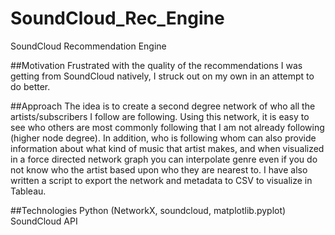 # SoundCloud_Rec_Engine
SoundCloud Recommendation Engine

##Motivation
Frustrated with the quality of the recommendations I was getting from SoundCloud natively, I struck out on my own in an attempt to do better.

##Approach
The idea is to create a second degree network of who all the artists/subscribers I follow are following. Using this network, it is easy to see who others are most commonly following that I am not already following (higher node degree). In addition, who is following whom can also provide information about what kind of music that artist makes, and when visualized in a force directed network graph you can interpolate genre even if you do not know who the artist based upon who they are nearest to.
I have also written a script to export the network and metadata to CSV to visualize in Tableau.

##Technologies
Python (NetworkX, soundcloud, matplotlib.pyplot) 
SoundCloud API
